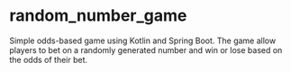# random_number_game
Simple odds-based game using Kotlin and Spring Boot. The game allow players to bet on a randomly generated number and win or lose based on the odds of their bet.
